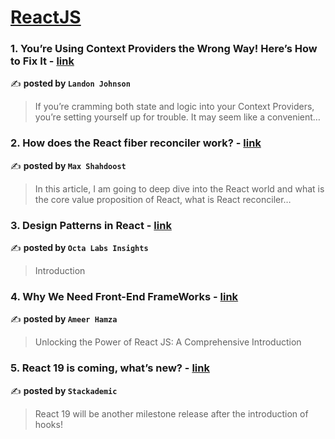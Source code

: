 
<h1><a href=https://medium.com/tag/reactjs/recommended target="_blank" rel="noopener noreferrer">ReactJS</a></h1>
<h3>1. You’re Using Context Providers the Wrong Way! Here’s How to Fix It - <a href="https://medium.com/@landonwjohnson/youre-using-context-providers-the-wrong-way-here-s-how-to-fix-it-c91247b6e828" target="_blank" rel="noopener noreferrer">link</a></h3>

✍️ **posted by `Landon Johnson`**

<blockquote>If you’re cramming both state and logic into your Context Providers, you’re setting yourself up for trouble. It may seem like a convenient…</blockquote>

<h3>2. How does the React fiber reconciler work? - <a href="https://medium.com/@maxtsh/how-does-the-react-fiber-reconciler-work-77c3650127da" target="_blank" rel="noopener noreferrer">link</a></h3>

✍️ **posted by `Max Shahdoost`**

<blockquote>In this article, I am going to deep dive into the React world and what is the core value proposition of React, what is React reconciler…</blockquote>

<h3>3. Design Patterns in React - <a href="https://medium.com/octa-labs/design-patterns-in-react-00d980fa178f" target="_blank" rel="noopener noreferrer">link</a></h3>

✍️ **posted by `Octa Labs Insights`**

<blockquote>Introduction</blockquote>

<h3>4. Why We Need Front-End FrameWorks - <a href="https://medium.com/@nodeninja/why-we-need-front-end-frameworks-8572b66f3924" target="_blank" rel="noopener noreferrer">link</a></h3>

✍️ **posted by `Ameer Hamza`**

<blockquote>Unlocking the Power of React JS: A Comprehensive Introduction</blockquote>

<h3>5. React 19 is coming, what’s new? - <a href="https://medium.com/stackademic/react-19-is-coming-whats-new-79e2d4b948e4" target="_blank" rel="noopener noreferrer">link</a></h3>

✍️ **posted by `Stackademic`**

<blockquote>React 19 will be another milestone release after the introduction of hooks!</blockquote>

